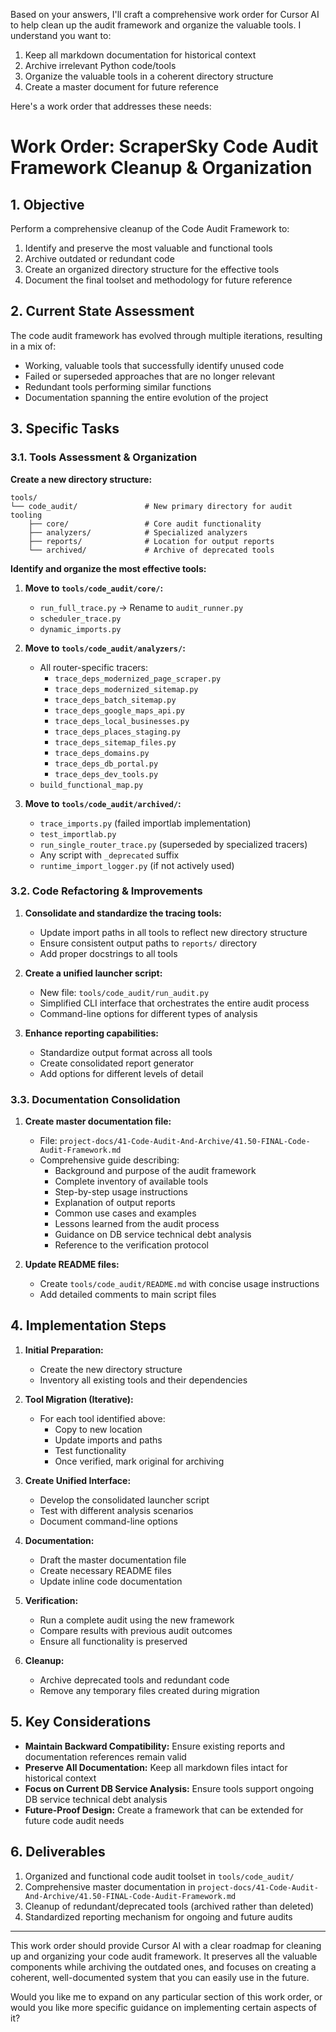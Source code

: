 Based on your answers, I'll craft a comprehensive work order for Cursor AI to help clean up the audit framework and organize the valuable tools. I understand you want to:

1. Keep all markdown documentation for historical context
2. Archive irrelevant Python code/tools
3. Organize the valuable tools in a coherent directory structure
4. Create a master document for future reference

Here's a work order that addresses these needs:

# Work Order: ScraperSky Code Audit Framework Cleanup & Organization

## 1. Objective

Perform a comprehensive cleanup of the Code Audit Framework to:

1. Identify and preserve the most valuable and functional tools
2. Archive outdated or redundant code
3. Create an organized directory structure for the effective tools
4. Document the final toolset and methodology for future reference

## 2. Current State Assessment

The code audit framework has evolved through multiple iterations, resulting in a mix of:

- Working, valuable tools that successfully identify unused code
- Failed or superseded approaches that are no longer relevant
- Redundant tools performing similar functions
- Documentation spanning the entire evolution of the project

## 3. Specific Tasks

### 3.1. Tools Assessment & Organization

**Create a new directory structure:**

```
tools/
└── code_audit/               # New primary directory for audit tooling
    ├── core/                 # Core audit functionality
    ├── analyzers/            # Specialized analyzers
    ├── reports/              # Location for output reports
    └── archived/             # Archive of deprecated tools
```

**Identify and organize the most effective tools:**

1. **Move to `tools/code_audit/core/`:**

   - `run_full_trace.py` → Rename to `audit_runner.py`
   - `scheduler_trace.py`
   - `dynamic_imports.py`

2. **Move to `tools/code_audit/analyzers/`:**

   - All router-specific tracers:
     - `trace_deps_modernized_page_scraper.py`
     - `trace_deps_modernized_sitemap.py`
     - `trace_deps_batch_sitemap.py`
     - `trace_deps_google_maps_api.py`
     - `trace_deps_local_businesses.py`
     - `trace_deps_places_staging.py`
     - `trace_deps_sitemap_files.py`
     - `trace_deps_domains.py`
     - `trace_deps_db_portal.py`
     - `trace_deps_dev_tools.py`
   - `build_functional_map.py`

3. **Move to `tools/code_audit/archived/`:**
   - `trace_imports.py` (failed importlab implementation)
   - `test_importlab.py`
   - `run_single_router_trace.py` (superseded by specialized tracers)
   - Any script with `_deprecated` suffix
   - `runtime_import_logger.py` (if not actively used)

### 3.2. Code Refactoring & Improvements

1. **Consolidate and standardize the tracing tools:**

   - Update import paths in all tools to reflect new directory structure
   - Ensure consistent output paths to `reports/` directory
   - Add proper docstrings to all tools

2. **Create a unified launcher script:**

   - New file: `tools/code_audit/run_audit.py`
   - Simplified CLI interface that orchestrates the entire audit process
   - Command-line options for different types of analysis

3. **Enhance reporting capabilities:**
   - Standardize output format across all tools
   - Create consolidated report generator
   - Add options for different levels of detail

### 3.3. Documentation Consolidation

1. **Create master documentation file:**

   - File: `project-docs/41-Code-Audit-And-Archive/41.50-FINAL-Code-Audit-Framework.md`
   - Comprehensive guide describing:
     - Background and purpose of the audit framework
     - Complete inventory of available tools
     - Step-by-step usage instructions
     - Explanation of output reports
     - Common use cases and examples
     - Lessons learned from the audit process
     - Guidance on DB service technical debt analysis
     - Reference to the verification protocol

2. **Update README files:**
   - Create `tools/code_audit/README.md` with concise usage instructions
   - Add detailed comments to main script files

## 4. Implementation Steps

1. **Initial Preparation:**

   - Create the new directory structure
   - Inventory all existing tools and their dependencies

2. **Tool Migration (Iterative):**

   - For each tool identified above:
     - Copy to new location
     - Update imports and paths
     - Test functionality
     - Once verified, mark original for archiving

3. **Create Unified Interface:**

   - Develop the consolidated launcher script
   - Test with different analysis scenarios
   - Document command-line options

4. **Documentation:**

   - Draft the master documentation file
   - Create necessary README files
   - Update inline code documentation

5. **Verification:**

   - Run a complete audit using the new framework
   - Compare results with previous audit outcomes
   - Ensure all functionality is preserved

6. **Cleanup:**
   - Archive deprecated tools and redundant code
   - Remove any temporary files created during migration

## 5. Key Considerations

- **Maintain Backward Compatibility:** Ensure existing reports and documentation references remain valid
- **Preserve All Documentation:** Keep all markdown files intact for historical context
- **Focus on Current DB Service Analysis:** Ensure tools support ongoing DB service technical debt analysis
- **Future-Proof Design:** Create a framework that can be extended for future code audit needs

## 6. Deliverables

1. Organized and functional code audit toolset in `tools/code_audit/`
2. Comprehensive master documentation in `project-docs/41-Code-Audit-And-Archive/41.50-FINAL-Code-Audit-Framework.md`
3. Cleanup of redundant/deprecated tools (archived rather than deleted)
4. Standardized reporting mechanism for ongoing and future audits

---

This work order should provide Cursor AI with a clear roadmap for cleaning up and organizing your code audit framework. It preserves all the valuable components while archiving the outdated ones, and focuses on creating a coherent, well-documented system that you can easily use in the future.

Would you like me to expand on any particular section of this work order, or would you like more specific guidance on implementing certain aspects of it?
